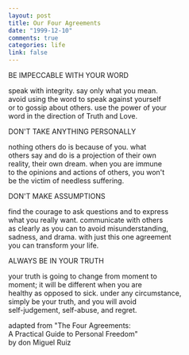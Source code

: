 ```yaml
--- 
layout: post
title: Our Four Agreements
date: "1999-12-10"
comments: true
categories: life
link: false
---
```




BE IMPECCABLE WITH YOUR WORD

speak with integrity. say only what you mean.  
avoid using the word to speak against yourself  
or to gossip about others. use the power of your  
word in the direction of Truth and Love.  


DON'T TAKE ANYTHING PERSONALLY

nothing others do is because of you. what  
others say and do is a projection of their own  
reality, their own dream. when you are immune  
to the opinions and actions of others, you won't  
be the victim of needless suffering.  


DON'T MAKE ASSUMPTIONS

find the courage to ask questions and to express  
what you really want. communicate with others  
as clearly as you can to avoid misunderstanding,  
sadness, and drama. with just this one agreement  
you can transform your life.  


ALWAYS BE IN YOUR TRUTH

your truth is going to change from moment to  
moment; it will be different when you are  
healthy as opposed to sick. under any circumstance,  
simply be your truth, and you will avoid  
self-judgement, self-abuse, and regret.  





adapted from "The Four Agreements:  
A Practical Guide to Personal Freedom"  
by don Miguel Ruiz








